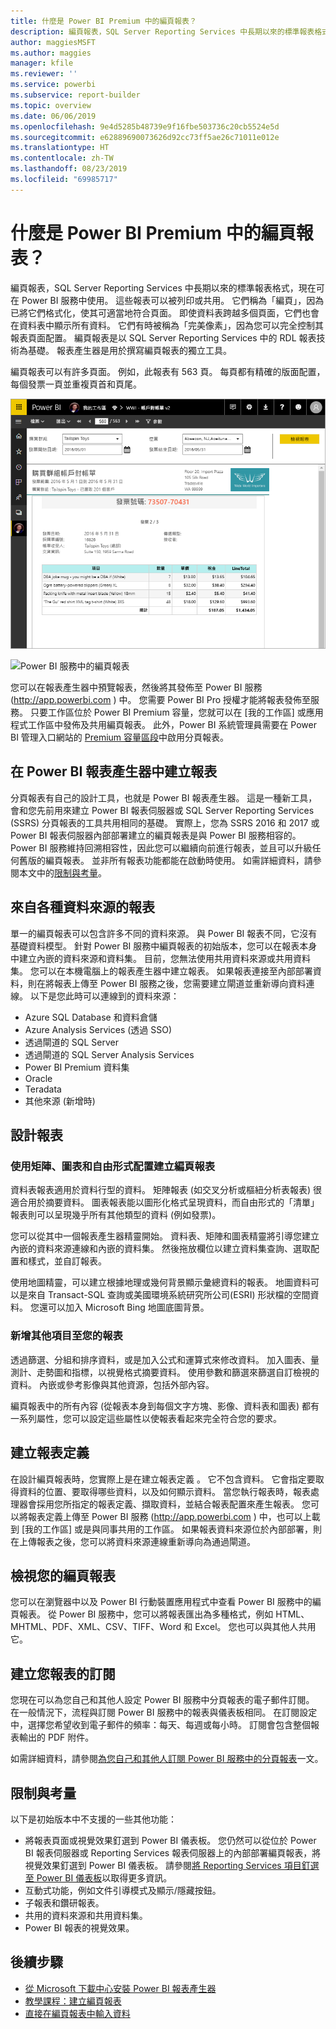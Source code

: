 ```yaml
---
title: 什麼是 Power BI Premium 中的編頁報表？
description: 編頁報表，SQL Server Reporting Services 中長期以來的標準報表格式，現在可在 Power BI 服務中使用。 這些報表可以被列印或共用。 您可以完全控制報表的版面配置。 例如，即使資料表跨越多個頁面，它們也會在資料表中顯示所有資料。
author: maggiesMSFT
ms.author: maggies
manager: kfile
ms.reviewer: ''
ms.service: powerbi
ms.subservice: report-builder
ms.topic: overview
ms.date: 06/06/2019
ms.openlocfilehash: 9e4d5285b48739e9f16fbe503736c20cb5524e5d
ms.sourcegitcommit: e62889690073626d92cc73ff5ae26c71011e012e
ms.translationtype: HT
ms.contentlocale: zh-TW
ms.lasthandoff: 08/23/2019
ms.locfileid: "69985717"
---
```

# <a name="what-are-paginated-reports-in-power-bi-premium"></a>什麼是 Power BI Premium 中的編頁報表？

編頁報表，SQL Server Reporting Services 中長期以來的標準報表格式，現在可在 Power BI 服務中使用。 這些報表可以被列印或共用。 它們稱為「編頁」，因為已將它們格式化，使其可適當地符合頁面。 即使資料表跨越多個頁面，它們也會在資料表中顯示所有資料。 它們有時被稱為「完美像素」，因為您可以完全控制其報表頁面配置。 編頁報表是以 SQL Server Reporting Services 中的 RDL 報表技術為基礎。 報表產生器是用於撰寫編頁報表的獨立工具。 

編頁報表可以有許多頁面。 例如，此報表有 563 頁。 每頁都有精確的版面配置，每個發票一頁並重複頁首和頁尾。

![分頁](media/paginated-reports-report-builder-power-bi/power-bi-paginated-wwi-report-page.png)

![Power BI 服務中的編頁報表](media/report-builder-power-bi/report-builder-get-started-paginated-report.png)

您可以在報表產生器中預覽報表，然後將其發佈至 Power BI 服務 (http://app.powerbi.com ) 中。 您需要 Power BI Pro 授權才能將報表發佈至服務。 只要工作區位於 Power BI Premium 容量，您就可以在 [我的工作區] 或應用程式工作區中發佈及共用編頁報表。 此外，Power BI 系統管理員需要在 Power BI 管理入口網站的 [Premium 容量區段](service-admin-premium-workloads.md#paginated-reports)中啟用分頁報表。 

## <a name="create-reports-in-power-bi-report-builder"></a>在 Power BI 報表產生器中建立報表

分頁報表有自己的設計工具，也就是 Power BI 報表產生器。 這是一種新工具，會和您先前用來建立 Power BI 報表伺服器或 SQL Server Reporting Services (SSRS) 分頁報表的工具共用相同的基礎。 實際上，您為 SSRS 2016 和 2017 或 Power BI 報表伺服器內部部署建立的編頁報表是與 Power BI 服務相容的。 Power BI 服務維持回溯相容性，因此您可以繼續向前進行報表，並且可以升級任何舊版的編頁報表。 並非所有報表功能都能在啟動時使用。 如需詳細資料，請參閱本文中的[限制與考量](#limitations-and-considerations)。
     
## <a name="report-from-a-variety-of-data-sources"></a>來自各種資料來源的報表

單一的編頁報表可以包含許多不同的資料來源。 與 Power BI 報表不同，它沒有基礎資料模型。 針對 Power BI 服務中編頁報表的初始版本，您可以在報表本身中建立內嵌的資料來源和資料集。 目前，您無法使用共用資料來源或共用資料集。 您可以在本機電腦上的報表產生器中建立報表。 如果報表連接至內部部署資料，則在將報表上傳至 Power BI 服務之後，您需要建立閘道並重新導向資料連線。 以下是您此時可以連線到的資料來源：

- Azure SQL Database 和資料倉儲
- Azure Analysis Services (透過 SSO)
- 透過閘道的 SQL Server
- 透過閘道的 SQL Server Analysis Services
- Power BI Premium 資料集
- Oracle
- Teradata
- 其他來源 (新增時)

## <a name="design-your-report"></a>設計報表  

### <a name="create-paginated-reports-with-matrix-chart-and-free-form-layouts"></a>使用矩陣、圖表和自由形式配置建立編頁報表

資料表報表適用於資料行型的資料。 矩陣報表 (如交叉分析或樞紐分析表報表) 很適合用於摘要資料。 圖表報表能以圖形化格式呈現資料，而自由形式的「清單」  報表則可以呈現幾乎所有其他類型的資料 (例如發票)。 
  
您可以從其中一個報表產生器精靈開始。 資料表、矩陣和圖表精靈將引導您建立內嵌的資料來源連線和內嵌的資料集。 然後拖放欄位以建立資料集查詢、選取配置和樣式，並自訂報表。  
  
使用地圖精靈，可以建立根據地理或幾何背景顯示彙總資料的報表。 地圖資料可以是來自 Transact-SQL 查詢或美國環境系統研究所公司(ESRI) 形狀檔的空間資料。 您還可以加入 Microsoft Bing 地圖底圖背景。  

### <a name="add-more-to-your-report"></a>新增其他項目至您的報表

透過篩選、分組和排序資料，或是加入公式和運算式來修改資料。 加入圖表、量測計、走勢圖和指標，以視覺格式摘要資料。  使用參數和篩選來篩選自訂檢視的資料。 內嵌或參考影像與其他資源，包括外部內容。  

編頁報表中的所有內容 (從報表本身到每個文字方塊、影像、資料表和圖表) 都有一系列屬性，您可以設定這些屬性以使報表看起來完全符合您的要求。

## <a name="creating-a-report-definition"></a>建立報表定義

在設計編頁報表時，您實際上是在建立報表定義  。 它不包含資料。 它會指定要取得資料的位置、要取得哪些資料，以及如何顯示資料。 當您執行報表時，報表處理器會採用您所指定的報表定義、擷取資料，並結合報表配置來產生報表。 您可以將報表定義上傳至 Power BI 服務 (http://app.powerbi.com ) 中，也可以上載到 [我的工作區] 或是與同事共用的工作區。 如果報表資料來源位於內部部署，則在上傳報表之後，您可以將資料來源連線重新導向為通過閘道。 

## <a name="view-your-paginated-report"></a>檢視您的編頁報表
您可以在瀏覽器中以及 Power BI 行動裝置應用程式中查看 Power BI 服務中的編頁報表。 從 Power BI 服務中，您可以將報表匯出為多種格式，例如 HTML、MHTML、PDF、XML、CSV、TIFF、Word 和 Excel。 您也可以與其他人共用它。  

## <a name="create-a-subscription-to-your-report"></a>建立您報表的訂閱

您現在可以為您自己和其他人設定 Power BI 服務中分頁報表的電子郵件訂閱。 在一般情況下，流程與訂閱 Power BI 服務中的報表與儀表板相同。 在訂閱設定中，選擇您希望收到電子郵件的頻率：每天、每週或每小時。 訂閱會包含整個報表輸出的 PDF 附件。

如需詳細資料，請參閱[為您自己和其他人訂閱 Power BI 服務中的分頁報表](paginated-reports-subscriptions.md)一文。 

## <a name="limitations-and-considerations"></a>限制與考量

以下是初始版本中不支援的一些其他功能：

- 將報表頁面或視覺效果釘選到 Power BI 儀表板。 您仍然可以從位於 Power BI 報表伺服器或 Reporting Services 報表伺服器上的內部部署編頁報表，將視覺效果釘選到 Power BI 儀表板。 請參閱[將 Reporting Services 項目釘選至 Power BI 儀表板](https://docs.microsoft.com/sql/reporting-services/pin-reporting-services-items-to-power-bi-dashboards)以取得更多資訊。
- 互動式功能，例如文件引導模式及顯示/隱藏按鈕。
- 子報表和鑽研報表。
- 共用的資料來源和共用資料集。
- Power BI 報表的視覺效果。
 
## <a name="next-steps"></a>後續步驟

- [從 Microsoft 下載中心安裝 Power BI 報表產生器](https://go.microsoft.com/fwlink/?linkid=2086513)
- [教學課程：建立編頁報表](paginated-reports-quickstart-aw.md)
- [直接在編頁報表中輸入資料](paginated-reports-enter-data.md)

  

